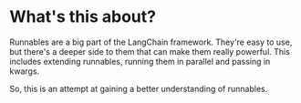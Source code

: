 # What's this about?

Runnables are a big part of the LangChain framework. They're easy to use, but there's a deeper side to them that can make them really powerful. This includes extending runnables, running them in parallel and passing in kwargs.

So, this is an attempt at gaining a better understanding of runnables.
